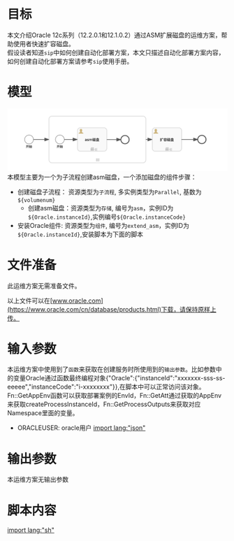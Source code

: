 # 目标
本文介绍Oracle 12c系列（12.2.0.1和12.1.0.2）通过ASM扩展磁盘的运维方案，帮助使用者快速扩容磁盘。  
假设读者知道`sip`中如何创建自动化部署方案，本文只描述自动化部署方案内容，如何创建自动化部署方案请参考`sip`使用手册。

# 模型
![oracle单机版模型](../asset/oracle_asm_extend_single_model.png)
本模型主要为一个为子流程创建asm磁盘，一个添加磁盘的组件步骤：
* 创建磁盘子流程： 资源类型为`子流程`, 多实例类型为`Parallel`, 基数为`${volumenum}`
    - 创建asm磁盘：资源类型为`存储`, 编号为`asm`，实例ID为`${Oracle.instanceId}`,实例编号`${Oracle.instanceCode}`
* 安装Oracle组件: 资源类型为`组件`, 编号为`extend_asm`，实例ID为`${Oracle.instanceId}`,安装脚本为下面的脚本

# 文件准备
此运维方案无需准备文件。

以上文件可以在[www.oracle.com](https://www.oracle.com/cn/database/products.html)下载，请保持原样上传。

# 输入参数
本运维方案中使用到了`函数`来获取在创建服务时所使用到的`输出参数`。比如参数中的变量Oracle通过函数最终编程对象{"Oracle":{"instanceId":"xxxxxxx-sss-ss-eeeee","instanceCode":"i-xxxxxxxx"}},在脚本中可以正常访问该对象。
Fn::GetAppEnv函数可以获取部署案例的EnvId，Fn::GetAtt通过获取的AppEnv来获取createProcessInstanceId，Fn::GetProcessOutputs来获取对应Namespace里面的变量。

* ORACLEUSER: oracle用户
[import lang:"json"](../parameters/parameters.extend_oracle_asm.json)
# 输出参数
本运维方案无输出参数
# 脚本内容

[import lang:"sh"](../scirpts/maintain_extend_oracle_asm_single.sh)
